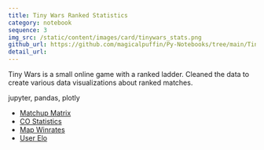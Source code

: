 ```yaml
---
title: Tiny Wars Ranked Statistics
category: notebook
sequence: 3
img_src: /static/content/images/card/tinywars_stats.png
github_url: https://github.com/magicalpuffin/Py-Notebooks/tree/main/TinyWars_ranked_statistics
detail_url:
---
```

Tiny Wars is a small online game with a ranked ladder. Cleaned the data to create various data visualizations about ranked matches.

jupyter, pandas, plotly

- [Matchup Matrix](/static/content/notebooks/co_matchup_matrix.html)
- [CO Statistics](/static/content/notebooks/co_stats_all.html)
- [Map Winrates](/static/content/notebooks/map_winrates.html)
- [User Elo](/static/content/notebooks/user_elo.html)